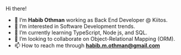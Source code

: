 Hi there!


- 👋 I’m **Habib Othman** working as Back End Developer @ Kiitos.
- 👀 I’m interested in Software Development trends.
- 🌱 I’m currently learning TypeScript, Node js, and SQL.
- 💞️ I’m looking to collaborate on Object-Relational Mapping (ORM).
- 📫 How to reach me through **habib.m.othman@gmail.com**

<!---
habibmalek/habibmalek is a ✨ special ✨ repository because its `README.md` (this file) appears on your GitHub profile.
You can click the Preview link to take a look at your changes.
--->

